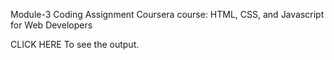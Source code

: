 Module-3 Coding Assignment
Coursera course: HTML, CSS, and Javascript for Web Developers

CLICK HERE To see the output.

